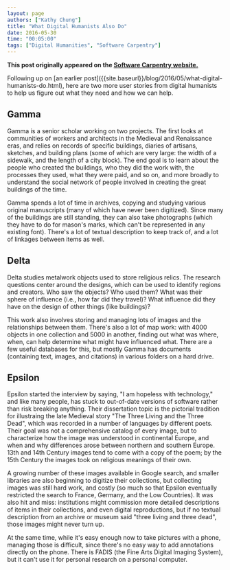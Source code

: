 ```yaml
---
layout: page
authors: ["Kathy Chung"]
title: "What Digital Humanists Also Do"
date: 2016-05-30
time: "00:05:00"
tags: ["Digital Humanities", "Software Carpentry"]
---
```


<p><b>This post originally appeared on the <a href="https://software-carpentry.org/">Software Carpentry website.</a></b></p>
Following up on [an earlier post]({{site.baseurl}}/blog/2016/05/what-digital-humanists-do.html),
here are two more user stories from digital humanists
to help us figure out what they need and how we can help.

## Gamma

Gamma is a senior scholar working on two projects.
The first looks at communities of workers and architects in the Medieval and Renaissance eras,
and relies on records of specific buildings,
diaries of artisans,
sketches,
and building plans
(some of which are very large: the width of a sidewalk, and the length of a city block).
The end goal is to learn about the people who created the buildings,
who they did the work with,
the processes they used,
what they were paid,
and so on,
and more broadly to understand the social network of people involved in creating
the great buildings of the time.

Gamma spends a lot of time in archives,
copying and studying various original manuscripts
(many of which have never been digitized).
Since many of the buildings are still standing,
they can also take photographs
(which they have to do for mason's marks,
which can't be represented in any existing font).
There's a lot of textual description to keep track of,
and a lot of linkages between items as well.

## Delta

Delta studies metalwork objects used to store religious relics.
The research questions center around the designs,
which can be used to identify regions and creators.
Who saw the objects?
Who used them?
What was their sphere of influence (i.e., how far did they travel)?
What influence did they have on the design of other things (like buildings)?

This work also involves storing and managing lots of images
and the relationships between them.
There's also a lot of map work:
with 4000 objects in one collection and 5000 in another,
finding out what was where, when,
can help determine what might have influenced what.
There are a few useful databases for this,
but mostly Gamma has documents (containing text, images, and citations)
in various folders on a hard drive.

## Epsilon

Epsilon started the interview by saying, "I am hopeless with technology,"
and like many people,
has stuck to out-of-date versions of software
rather than risk breaking anything.
Their dissertation topic is the pictorial tradition for illustraing
the late Medieval story "The Three Living and the Three Dead",
which was recorded in a number of languages by different poets.
Their goal was not a comprehensive catalog of every image,
but to characterize how the image was understood in continental Europe,
and when and why differences arose between northern and southern Europe.
13th and 14th Century images tend to come with a copy of the poem;
by the 15th Century the images took on religious meanings of their own.

A growing number of these images available in Google search,
and smaller libraries are also beginning to digitize their collections,
but collecting images was still hard work, and costly
(so much so that Epsilon eventually restricted the search to France, Germany, and the Low Countries).
It was also hit and miss:
institutions might commission more detailed descriptions of items in their collections,
and even digital reproductions,
but if no textual description from an archive or museum said "three living and three dead",
those images might never turn up.

At the same time,
while it's easy enough now to take pictures with a phone,
managing those is difficult,
since there's no easy way to add annotations directly on the phone.
There is FADIS (the Fine Arts Digital Imaging System),
but it can't use it for personal research on a personal computer.
